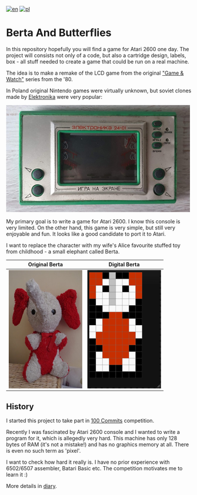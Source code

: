 [![en](https://img.shields.io/badge/lang-en-red.svg)](./README.md)
[![pl](https://img.shields.io/badge/lang-pl-green.svg)](./README.pl.md)

# Berta And Butterflies

In this repository hopefully you will find a game for Atari 2600 one day.
The project will consists not only of a code, but also a cartridge design, labels, box - all stuff needed to create a game that could be run on a real machine. 

The idea is to make a remake of the LCD game from the original ["Game & Watch"](https://nintendo.fandom.com/wiki/Egg) series from the '80.

In Poland original Nintendo games were virtually unknown, but soviet clones made by [Elektronika](https://en.wikipedia.org/wiki/Elektronika) were very popular:

![Elektronika game](./static/elektronika.jpg)

My primary goal is to write a game for Atari 2600. I know this console is very limited. On the other hand, this game is very simple, but still very enjoyable and fun. It looks like a good candidate to port it to Atari.

I want to replace the character with my wife's Alice favourite stuffed toy from childhood - a small elephant called Berta.

| Original Berta | Digital Berta |
|----------------|---------------|
|![Original Berta](./static/berta_orig.jpg)|![Digital Berta](./static/berta_digital.png)|

## History

I started this project to take part in [100 Commits](https://100commitow.pl/) competition.

Recently I was fascinated by Atari 2600 console and I wanted to write a program for it, which is allegedly very hard. This machine has only 128 bytes of RAM (it's not a mistake!) and has no graphics memory at all. There is even no such term as 'pixel'. 

I want to check how hard it really is. I have no prior experience with 6502/6507 assembler, Batari Basic etc. The competition motivates me to learn it :)

More details in [diary](./DIARY.md).
